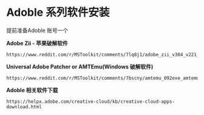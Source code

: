 # Adoble 系列软件安装


提前准备Adoble 账号一个

**Adobe Zii - 苹果破解软件**

	https://www.reddit.com/r/MSToolkit/comments/7lq8j1/adobe_zii_v304_v221_for_mac_download/

**Universal Adobe Patcher or AMTEmu(Windows 破解软件)**

	https://www.reddit.com/r/MSToolkit/comments/7bscny/amtemu_092exe_amtemuv081macpainter_universal/


**Adoble 相关软件下载**

	https://helpx.adobe.com/creative-cloud/kb/creative-cloud-apps-download.html